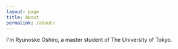 ```yaml
---
layout: page
title: About
permalink: /about/
---
```

I'm Ryunoske Oshiro, a master student of The University of Tokyo.

